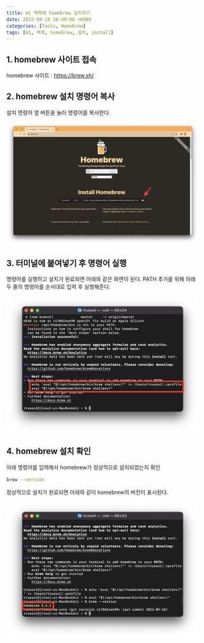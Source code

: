 ```yaml
---
title: m1 맥북에 homebrew 설치하기
date: 2022-09-18 16:49:00 +0900
categories: [Tools, Homebrew]
tags: [m1, 맥북, homebrew, 설치, install]
---
```


## **1. homebrew 사이트 접속**

homebrew 사이트 : <https://brew.sh/>

## **2. homebrew 설치 명령어 복사**

설치 명령어 옆 버튼을 눌러 명령어를 복사한다.

![1](/assets/img/posts/tools/homebrew/1/1.png)

## **3. 터미널에 붙여넣기 후 명령어 실행**

명령어를 실행하고 설치가 완료되면 아래와 같은 화면이 된다.
PATH 추가를 위해 아래 두 줄의 명령어를 순서대로 입력 후 실행해준다.

![2](/assets/img/posts/tools/homebrew/1/2.png)

## **4. homebrew 설치 확인**

아래 명령어를 입력해서 homebrew가 정상적으로 설치되었는지 확인

```bash
brew --version
```

정상적으로 설치가 완료되면 아래와 같이 homebrew의 버전이 표시된다.

![3](/assets/img/posts/tools/homebrew/1/3.png)
